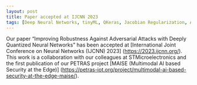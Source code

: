```yaml
---
layout: post
title: Paper accepted at IJCNN 2023
tags: [Deep Neural Networks, tinyML, QKeras, Jacobian Regularization, Adversarial Attacks]
---
```


Our paper “Improving Robustness Against Adversarial Attacks with Deeply Quantized Neural Networks” has been accepted at [International Joint Conference on Neural Networks (IJCNN) 2023] (https://2023.ijcnn.org/). This work is a collaboration with our colleagues at STMicroelectronics and the first publication of our PETRAS project [MAISE (Multimodal AI based Security at the Edge)] (https://petras-iot.org/project/multimodal-ai-based-security-at-the-edge-maise/).


